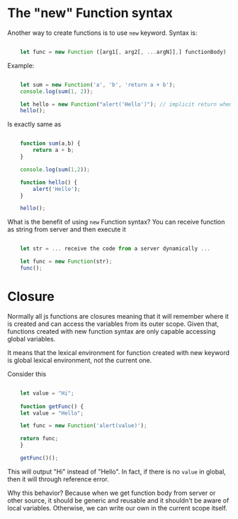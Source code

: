 # The "new" Function syntax
Another way to create functions is to use `new` keyword.
Syntax is:
```js

    let func = new Function ([arg1[, arg2[, ...argN]],] functionBody)

```

Example:
```js

    let sum = new Function('a', 'b', 'return a + b');
    console.log(sum(1, 2));

    let hello = new Function("alert('Hello')"); // implicit return when only has function body
    hello();

```
Is exactly same as 
```js

    function sum(a,b) {
        return a + b;
    }

    console.log(sum(1,2));

    function hello() {
        alert('Hello');
    }

    hello();

```

What is the benefit of using `new` Function syntax?
You can receive function as string from server and then execute it
```js

    let str = ... receive the code from a server dynamically ...

    let func = new Function(str);
    func();

```

# Closure
Normally all js functions are closures meaning that it will remember where it is created and can access the variables from its outer scope. Given that, functions created with new function syntax are only capable accessing global variables.

It means that the lexical environment for function created with new keyword is global lexical environment, not the current one.

Consider this
```js

    let value = "Hi";
    
    function getFunc() {
    let value = "Hello";

    let func = new Function('alert(value)');

    return func;
    }

    getFunc()(); 

```

This will output "Hi" instead of "Hello". In fact, if there is no `value` in global, then it will through reference error.

Why this behavior? Because when we get function body from server or other source, it should be generic and reusable and it shouldn't be aware of local variables. Otherwise, we can write our own in the current scope itself.